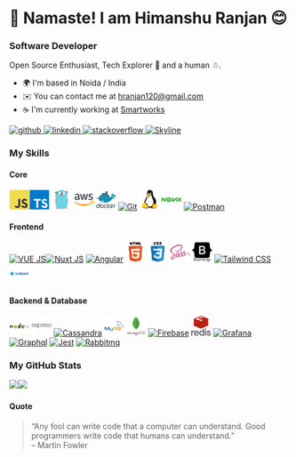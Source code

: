# 🙏 Namaste! I am Himanshu Ranjan 😊

### Software Developer

Open Source Enthusiast, Tech Explorer 🚩 and a human ☃.

- 🌍 I'm based in Noida / India
- ✉️ You can contact me at [hranjan120@gmail.com](mailto:hranjan120@gmail.com)
- ☕ I'm currently working at [Smartworks](https://www.smartworksoffice.com/)

<a href="https://github.com/hranjan120" target="_blank">
<img src="https://img.shields.io/badge/github-%2324292e.svg?&style=for-the-badge&logo=github&logoColor=white" alt="github" />
</a>

<a href="https://www.linkedin.com/in/himanshu-ranjan-04aa46101/" target="_blank">
<img src="https://img.shields.io/badge/linkedin-%231E77B5.svg?&style=for-the-badge&logo=linkedin&logoColor=white" alt="linkedin" />
</a>

<a href="https://stackoverflow.com/users/20624490" target="_blank">
<img src="https://img.shields.io/badge/stackoverflow-%23F28032.svg?&style=for-the-badge&logo=stackoverflow&logoColor=white" alt="stackoverflow" />
</a>

<a href="https://skyline.github.com/hranjan120/2022" target="_blank">
<img src="https://img.shields.io/badge/Skyline-%2324292e.svg?&style=for-the-badge&logo=github&logoColor=white&color=E4405F" alt="Skyline" />
</a>

### My Skills

#### Core

<p align="left">
<a href="#"><img src="https://raw.githubusercontent.com/devicons/devicon/master/icons/javascript/javascript-original.svg" width="36" height="36" alt="JavaScript" /></a><a href="#"><img src="https://raw.githubusercontent.com/devicons/devicon/master/icons/typescript/typescript-original.svg" width="36" height="36" alt="TypeScript" /></a>
<a href="#"><img src="https://raw.githubusercontent.com/devicons/devicon/master/icons/go/go-original.svg" width="36" height="36" alt="Go" /></a>
<a href="#"><img src="https://raw.githubusercontent.com/devicons/devicon/master/icons/amazonwebservices/amazonwebservices-original-wordmark.svg" width="36" height="36" alt="AWS" /></a>
<a href="#"><img src="https://raw.githubusercontent.com/devicons/devicon/master/icons/docker/docker-original-wordmark.svg" width="36" height="36" alt="Docker" /></a>
<a href="#"><img src="https://www.vectorlogo.zone/logos/git-scm/git-scm-icon.svg" width="36" height="36" alt="Git" /></a>
<a href="#"><img src="https://raw.githubusercontent.com/devicons/devicon/master/icons/linux/linux-original.svg" width="36" height="36" alt="Linux" /></a>
<a href="#"><img src="https://raw.githubusercontent.com/devicons/devicon/master/icons/nginx/nginx-original.svg" width="36" height="36" alt="Nginx" /></a>
<a href="#"><img src="https://www.vectorlogo.zone/logos/getpostman/getpostman-icon.svg" width="36" height="36" alt="Postman" /></a>
</p>

#### Frontend

<p align="left">
  <a href="#"><img src="https://www.vectorlogo.zone/logos/vuejs/vuejs-icon.svg" width="36" height="36" alt="VUE JS" /></a><a href="#"><img src="https://www.vectorlogo.zone/logos/nuxtjs/nuxtjs-icon.svg" width="36" height="36" alt="Nuxt JS" /></a>
<a href="#"><img src="https://angular.io/assets/images/logos/angular/angular.svg" width="36" height="36" alt="Angular" /></a>
<a href="#"><img src="https://raw.githubusercontent.com/devicons/devicon/master/icons/html5/html5-original-wordmark.svg" width="36" height="36" alt="HTML5" /></a>
<a href="#"><img src="https://raw.githubusercontent.com/devicons/devicon/master/icons/css3/css3-original-wordmark.svg" width="36" height="36" alt="CSS3" /></a>
<a href="#"><img src="https://raw.githubusercontent.com/devicons/devicon/master/icons/sass/sass-original.svg" width="36" height="36" alt="Sass" /></a>
<a href="#"><img src="https://raw.githubusercontent.com/devicons/devicon/master/icons/bootstrap/bootstrap-plain-wordmark.svg" width="36" height="36" alt="Bootstrap" /></a>
<a href="#"><img src="https://www.vectorlogo.zone/logos/tailwindcss/tailwindcss-icon.svg" width="36" height="36" alt="Tailwind CSS" /></a>
<a href="#"><img src="https://raw.githubusercontent.com/devicons/devicon/d00d0969292a6569d45b06d3f350f463a0107b0d/icons/webpack/webpack-original-wordmark.svg" width="36" height="36" alt="Webpack" /></a>
</p>

#### Backend & Database

<p align="left">
<a href="#"><img src="https://raw.githubusercontent.com/devicons/devicon/master/icons/nodejs/nodejs-original-wordmark.svg" width="36" height="36" alt="NodeJS" /></a>
<a href="#"><img src="https://raw.githubusercontent.com/devicons/devicon/master/icons/express/express-original-wordmark.svg" width="36" height="36" alt="Express" /></a>
<a href="#"><img src="https://www.vectorlogo.zone/logos/apache_cassandra/apache_cassandra-icon.svg" width="36" height="36" alt="Cassandra" /></a>
<a href="#"><img src="https://raw.githubusercontent.com/devicons/devicon/master/icons/mysql/mysql-original-wordmark.svg" width="36" height="36" alt="MySQL" /></a>
<a href="#"><img src="https://raw.githubusercontent.com/devicons/devicon/master/icons/mongodb/mongodb-original-wordmark.svg" width="36" height="36" alt="MongoDB" /></a>
<a href="#"><img src="https://www.vectorlogo.zone/logos/firebase/firebase-icon.svg" width="36" height="36" alt="Firebase" /></a>
<a href="#"><img src="https://raw.githubusercontent.com/devicons/devicon/master/icons/redis/redis-original-wordmark.svg" width="36" height="36" alt="Redis" /></a>
<a href="#"><img src="https://www.vectorlogo.zone/logos/grafana/grafana-icon.svg" width="36" height="36" alt="Grafana" /></a>
<a href="#"><img src="https://www.vectorlogo.zone/logos/graphql/graphql-icon.svg" width="36" height="36" alt="Graphql" /></a>
<a href="#"><img src="https://www.vectorlogo.zone/logos/jestjsio/jestjsio-icon.svg" width="36" height="36" alt="Jest" /></a>
<a href="#"><img src="https://www.vectorlogo.zone/logos/rabbitmq/rabbitmq-icon.svg" width="36" height="36" alt="Rabbitmq" /></a>

</p>

### My GitHub Stats

<p align="left">
<a href="#"><img src="https://github-readme-stats.vercel.app/api?username=hranjan120&show_icons=true&count_private=true&title_color=0891b2&text_color=ffffff&icon_color=0891b2&bg_color=171717&hide_border=true&show_icons=true" /></a><a href="#"><img src="https://github-readme-streak-stats.herokuapp.com/?user=hranjan120&stroke=ffffff&background=171717&ring=0891b2&fire=0891b2&currStreakNum=ffffff&currStreakLabel=0891b2&sideNums=ffffff&sideLabels=ffffff&dates=ffffff&hide_border=true" /></a>
</p>

#### Quote

<blockquote> 
  “Any fool can write code that a computer can understand. Good programmers write code that humans can understand.” <br /> – Martin Fowler
</blockquote>
